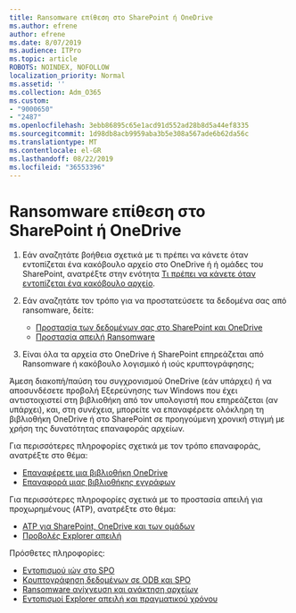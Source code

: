 ```yaml
---
title: Ransomware επίθεση στο SharePoint ή OneDrive
ms.author: efrene
author: efrene
ms.date: 8/07/2019
ms.audience: ITPro
ms.topic: article
ROBOTS: NOINDEX, NOFOLLOW
localization_priority: Normal
ms.assetid: ''
ms.collection: Adm_O365
ms.custom:
- "9000650"
- "2487"
ms.openlocfilehash: 3ebb86895c65e1acd91d552ad28b8d5a44ef8335
ms.sourcegitcommit: 1d98db8acb9959aba3b5e308a567ade6b62da56c
ms.translationtype: MT
ms.contentlocale: el-GR
ms.lasthandoff: 08/22/2019
ms.locfileid: "36553396"
---
```

# <a name="ransomware-attack-in-sharepoint-or-onedrive"></a>Ransomware επίθεση στο SharePoint ή OneDrive

1.  Εάν αναζητάτε βοήθεια σχετικά με τι πρέπει να κάνετε όταν εντοπίζεται ένα κακόβουλο αρχείο στο OneDrive ή ή ομάδες του SharePoint, ανατρέξτε στην ενότητα [Τι πρέπει να κάνετε όταν εντοπίζεται ένα κακόβουλο αρχείο](https://support.office.com/en-ie/article/what-to-do-when-a-malicious-file-is-found-in-sharepoint-online-onedrive-or-microsoft-teams-01e902ad-a903-4e0f-b093-1e1ac0c37ad2).
2. Εάν αναζητάτε τον τρόπο για να προστατεύσετε τα δεδομένα σας από ransomware, δείτε:
    - [Προστασία των δεδομένων σας στο SharePoint και OneDrive](https://docs.microsoft.com/sharepoint/safeguarding-your-data) 
    - [Προστασία απειλή Ransomware](https://docs.microsoft.com/windows/security/threat-protection/intelligence/ransomware-malware)    

3.  Είναι όλα τα αρχεία στο OneDrive ή SharePoint επηρεάζεται από Ransomware ή κακόβουλο λογισμικό ή ιούς κρυπτογράφησης; 

Άμεση διακοπή/παύση του συγχρονισμού OneDrive (εάν υπάρχει) ή να αποσυνδέσετε προβολή Εξερεύνησης των Windows που έχει αντιστοιχιστεί στη βιβλιοθήκη από τον υπολογιστή που επηρεάζεται (αν υπάρχει), και, στη συνέχεια, μπορείτε να επαναφέρετε ολόκληρη τη βιβλιοθήκη OneDrive ή στο SharePoint σε προηγούμενη χρονική στιγμή με χρήση της δυνατότητας επαναφοράς αρχείων. 

Για περισσότερες πληροφορίες σχετικά με τον τρόπο επαναφοράς, ανατρέξτε στο θέμα:

- [Επαναφέρετε μια βιβλιοθήκη OneDrive](https://support.office.com/article/restore-your-onedrive-fa231298-759d-41cf-bcd0-25ac53eb8a150)
- [Επαναφορά μιας βιβλιοθήκης εγγράφων](https://support.office.com/article/restore-a-document-library-317791c3-8bd0-4dfd-8254-3ca90883d39a?ui=en-US&rs=en-US&ad=US)

Για περισσότερες πληροφορίες σχετικά με το προστασία απειλή για προχωρημένους (ATP), ανατρέξτε στο θέμα:
- [ATP για SharePoint, OneDrive και των ομάδων](https://docs.microsoft.com/office365/securitycompliance/atp-for-spo-odb-and-teams)
- [Προβολές Explorer απειλή](https://docs.microsoft.com/office365/securitycompliance/threat-explorer-views)

Πρόσθετες πληροφορίες:

- [Εντοπισμού ιών στο SPO](https://docs.microsoft.com/office365/securitycompliance/virus-detection-in-spo)</br>
- [Κρυπτογράφηση δεδομένων σε ODB και SPO](https://docs.microsoft.com/office365/securitycompliance/data-encryption-in-odb-and-spo)</br>
- [Ransomware ανίχνευση και ανάκτηση αρχείων](https://support.office.com/article/Ransomware-detection-and-recovering-your-files-0d90ec50-6bfd-40f4-acc7-b8c12c73637f)</br>
- [Εντοπισμοί Explorer απειλή και πραγματικού χρόνου](https://docs.microsoft.com/office365/securitycompliance/threat-explorer-views)